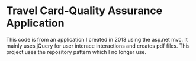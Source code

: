 # Travel Card-Quality Assurance Application

This code is from an application I created in 2013 using the asp.net mvc. 
It mainly uses jQuery for user interace interactions and creates pdf files. This project uses the repository pattern which I no longer use.
